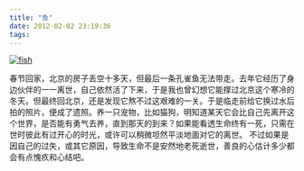 ```yaml
---
title: "鱼"
date: 2012-02-02 23:19:36
tags:
---
```


[![](../../../images/2012/fish.png "fish")](../../../images/2012/fish.png) 

春节回家，北京的房子丢空十多天，但最后一条孔雀鱼无法带走。去年它经历了身边伙伴的一一离世，自己依然活了下来，于是我也曾幻想它能撑过北京这个寒冷的冬天。但最终回北京，还是发现它熬不过这艰难的一关。于是临走前给它换过水后拍的照片，便成了遗照。养一只宠物，比如猫狗，明知道某天它会比自己先离开这个世界，是否能有勇气去养，直到那天的到来？如果能看透生命终有一死，只需在世时彼此有过开心的时光，或许可以稍微坦然平淡地面对它的离世。 不过如果是因自己的过失，或其它原因，导致生命不是安然地老死逝世，善良的心估计多少都会有点愧疚和心结吧。
